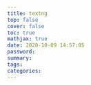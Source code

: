 ```yaml
---
title: textng
top: false
cover: false
toc: true
mathjax: true
date: 2020-10-09 14:57:05
password:
summary:
tags:
categories:
---
```

